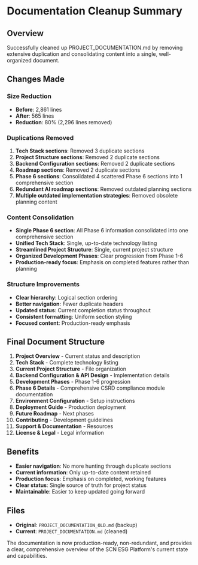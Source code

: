 # Documentation Cleanup Summary

## Overview
Successfully cleaned up PROJECT_DOCUMENTATION.md by removing extensive duplication and consolidating content into a single, well-organized document.

## Changes Made

### Size Reduction
- **Before**: 2,861 lines
- **After**: 565 lines
- **Reduction**: 80% (2,296 lines removed)

### Duplications Removed
1. **Tech Stack sections**: Removed 3 duplicate sections
2. **Project Structure sections**: Removed 2 duplicate sections
3. **Backend Configuration sections**: Removed 2 duplicate sections
4. **Roadmap sections**: Removed 2 duplicate sections
5. **Phase 6 sections**: Consolidated 4 scattered Phase 6 sections into 1 comprehensive section
6. **Redundant AI roadmap sections**: Removed outdated planning sections
7. **Multiple outdated implementation strategies**: Removed obsolete planning content

### Content Consolidation
- **Single Phase 6 section**: All Phase 6 information consolidated into one comprehensive section
- **Unified Tech Stack**: Single, up-to-date technology listing
- **Streamlined Project Structure**: Single, current project structure
- **Organized Development Phases**: Clear progression from Phase 1-6
- **Production-ready focus**: Emphasis on completed features rather than planning

### Structure Improvements
- **Clear hierarchy**: Logical section ordering
- **Better navigation**: Fewer duplicate headers
- **Updated status**: Current completion status throughout
- **Consistent formatting**: Uniform section styling
- **Focused content**: Production-ready emphasis

## Final Document Structure
1. **Project Overview** - Current status and description
2. **Tech Stack** - Complete technology listing
3. **Current Project Structure** - File organization
4. **Backend Configuration & API Design** - Implementation details
5. **Development Phases** - Phase 1-6 progression
6. **Phase 6 Details** - Comprehensive CSRD compliance module documentation
7. **Environment Configuration** - Setup instructions
8. **Deployment Guide** - Production deployment
9. **Future Roadmap** - Next phases
10. **Contributing** - Development guidelines
11. **Support & Documentation** - Resources
12. **License & Legal** - Legal information

## Benefits
- **Easier navigation**: No more hunting through duplicate sections
- **Current information**: Only up-to-date content retained
- **Production focus**: Emphasis on completed, working features
- **Clear status**: Single source of truth for project status
- **Maintainable**: Easier to keep updated going forward

## Files
- **Original**: `PROJECT_DOCUMENTATION_OLD.md` (backup)
- **Current**: `PROJECT_DOCUMENTATION.md` (cleaned)

The documentation is now production-ready, non-redundant, and provides a clear, comprehensive overview of the SCN ESG Platform's current state and capabilities.
